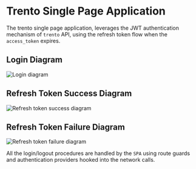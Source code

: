 # Trento Single Page Application

The trento single page application, leverages the JWT authentication mechanism of `trento` API, using the refresh token flow when the `access_token` expires.

## Login Diagram

![Login diagram](assets/trento-spa-login.png)

## Refresh Token Success Diagram

![Refresh token success diagram](assets/trento-spa-refresh.png)

## Refresh Token Failure Diagram

![Refresh token failure diagram](assets/trento-spa-refresh-failed.png)


All the login/logout procedures are handled by the `SPA` using route guards and authentication providers hooked into the network calls.

